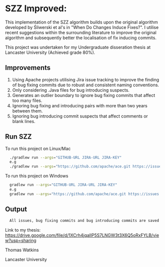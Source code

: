 
# SZZ Improved: 

This implementation of the SZZ algorithm builds upon the original algorithm developed by Śliwerski et al's in "When Do Changes Induce Fixes?". I utilise recent suggestions within the surrounding literature to improve the original algorithm and subsequently better the localisation of fix inducing commits.

This project was undertaken for my Undergraduate disseration thesis at Lancaster University (Achieved grade 80%). 




## Improvements

1. Using Apache projects utilising Jira issue tracking to improve the finding of bug fixing commits due to robust and consistent naming conventions.
2. Only considering .Java files for bug introducing suspects.
3. Generates an outlier boundary to ignore bug fixing commits that affect too many files.
4. Ignoring bug fixing and introducing pairs with more than two years between them.
5. Ignoring bug introducing commit suspects that affect comments or blank lines.


## Run SZZ

To run this project on Linux/Mac

```bash
  ./gradlew run --args="GITHUB-URL JIRA-URL JIRA-KEY"
  e.g
  ./gradlew run --args="https://github.com/apache/ace.git https://issues.apache.org/jira/projects/ACE ACE"
```

To run this project on Windows

```bash
  gradlew run --args="GITHUB-URL JIRA-URL JIRA-KEY"
  e.g
  gradlew run --args="https://github.com/apache/ace.git https://issues.apache.org/jira/projects/ACE ACE"
```


## Output


```bash
  All issues, bug fixing commits and bug introducing commits are saved in csv files.
```


Link to my thesis: https://drive.google.com/file/d/1XCrh4jqaIlP5S7LNGW3t3X6Q5oRxFYLB/view?usp=sharing

Thomas Watkins

Lancaster University
